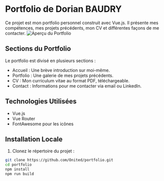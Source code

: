 # Portfolio de Dorian BAUDRY

Ce projet est mon portfolio personnel construit avec Vue.js. Il présente mes compétences, mes projets précédents, mon CV et différentes façons de me contacter.
![Aperçu du Portfolio](https://i.postimg.cc/3RPNKmVK/Screenshot-2023-11-03-at-16-46-16.png)

## Sections du Portfolio

Le portfolio est divisé en plusieurs sections :

- Accueil : Une brève introduction sur moi-même.
- Portfolio : Une galerie de mes projets précédents.
- CV : Mon curriculum vitae au format PDF, téléchargeable.
- Contact : Informations pour me contacter via email ou LinkedIn.

## Technologies Utilisées

- Vue.js
- Vue Router
- FontAwesome pour les icônes

## Installation Locale

1. Clonez le répertoire du projet :

```bash
git clone https://github.com/Onited/portfolio.git
cd portfolio
npm install
npm run build
